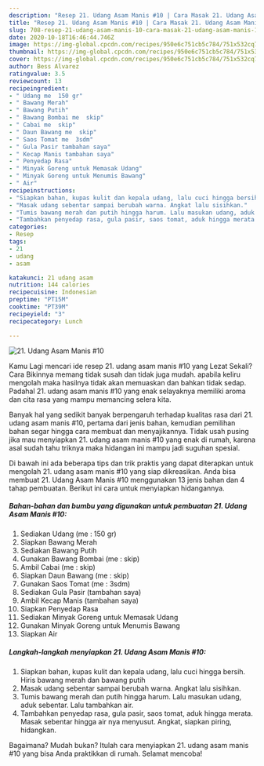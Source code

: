 ```yaml
---
description: "Resep 21. Udang Asam Manis #10 | Cara Masak 21. Udang Asam Manis #10 Yang Bikin Ngiler"
title: "Resep 21. Udang Asam Manis #10 | Cara Masak 21. Udang Asam Manis #10 Yang Bikin Ngiler"
slug: 708-resep-21-udang-asam-manis-10-cara-masak-21-udang-asam-manis-10-yang-bikin-ngiler
date: 2020-10-18T16:46:44.746Z
image: https://img-global.cpcdn.com/recipes/950e6c751cb5c784/751x532cq70/21-udang-asam-manis-10-foto-resep-utama.jpg
thumbnail: https://img-global.cpcdn.com/recipes/950e6c751cb5c784/751x532cq70/21-udang-asam-manis-10-foto-resep-utama.jpg
cover: https://img-global.cpcdn.com/recipes/950e6c751cb5c784/751x532cq70/21-udang-asam-manis-10-foto-resep-utama.jpg
author: Bess Alvarez
ratingvalue: 3.5
reviewcount: 13
recipeingredient:
- " Udang me  150 gr"
- " Bawang Merah"
- " Bawang Putih"
- " Bawang Bombai me  skip"
- " Cabai me  skip"
- " Daun Bawang me  skip"
- " Saos Tomat me  3sdm"
- " Gula Pasir tambahan saya"
- " Kecap Manis tambahan saya"
- " Penyedap Rasa"
- " Minyak Goreng untuk Memasak Udang"
- " Minyak Goreng untuk Menumis Bawang"
- " Air"
recipeinstructions:
- "Siapkan bahan, kupas kulit dan kepala udang, lalu cuci hingga bersih. Hiris bawang merah dan bawang putih"
- "Masak udang sebentar sampai berubah warna. Angkat lalu sisihkan."
- "Tumis bawang merah dan putih hingga harum. Lalu masukan udang, aduk sebentar. Lalu tambahkan air."
- "Tambahkan penyedap rasa, gula pasir, saos tomat, aduk hingga merata. Masak sebentar hingga air nya menyusut. Angkat, siapkan piring, hidangkan."
categories:
- Resep
tags:
- 21
- udang
- asam

katakunci: 21 udang asam 
nutrition: 144 calories
recipecuisine: Indonesian
preptime: "PT15M"
cooktime: "PT39M"
recipeyield: "3"
recipecategory: Lunch

---
```



![21. Udang Asam Manis #10](https://img-global.cpcdn.com/recipes/950e6c751cb5c784/751x532cq70/21-udang-asam-manis-10-foto-resep-utama.jpg)

Kamu Lagi mencari ide resep 21. udang asam manis #10 yang Lezat Sekali? Cara Bikinnya memang tidak susah dan tidak juga mudah. apabila keliru mengolah maka hasilnya tidak akan memuaskan dan bahkan tidak sedap. Padahal 21. udang asam manis #10 yang enak selayaknya memiliki aroma dan cita rasa yang mampu memancing selera kita.



Banyak hal yang sedikit banyak berpengaruh terhadap kualitas rasa dari 21. udang asam manis #10, pertama dari jenis bahan, kemudian pemilihan bahan segar hingga cara membuat dan menyajikannya. Tidak usah pusing jika mau menyiapkan 21. udang asam manis #10 yang enak di rumah, karena asal sudah tahu triknya maka hidangan ini mampu jadi suguhan spesial.


Di bawah ini ada beberapa tips dan trik praktis yang dapat diterapkan untuk mengolah 21. udang asam manis #10 yang siap dikreasikan. Anda bisa membuat 21. Udang Asam Manis #10 menggunakan 13 jenis bahan dan 4 tahap pembuatan. Berikut ini cara untuk menyiapkan hidangannya.

<!--inarticleads1-->

##### Bahan-bahan dan bumbu yang digunakan untuk pembuatan 21. Udang Asam Manis #10:

1. Sediakan  Udang (me : 150 gr)
1. Siapkan  Bawang Merah
1. Sediakan  Bawang Putih
1. Gunakan  Bawang Bombai (me : skip)
1. Ambil  Cabai (me : skip)
1. Siapkan  Daun Bawang (me : skip)
1. Gunakan  Saos Tomat (me : 3sdm)
1. Sediakan  Gula Pasir (tambahan saya)
1. Ambil  Kecap Manis (tambahan saya)
1. Siapkan  Penyedap Rasa
1. Sediakan  Minyak Goreng untuk Memasak Udang
1. Gunakan  Minyak Goreng untuk Menumis Bawang
1. Siapkan  Air




<!--inarticleads2-->

##### Langkah-langkah menyiapkan 21. Udang Asam Manis #10:

1. Siapkan bahan, kupas kulit dan kepala udang, lalu cuci hingga bersih. Hiris bawang merah dan bawang putih
1. Masak udang sebentar sampai berubah warna. Angkat lalu sisihkan.
1. Tumis bawang merah dan putih hingga harum. Lalu masukan udang, aduk sebentar. Lalu tambahkan air.
1. Tambahkan penyedap rasa, gula pasir, saos tomat, aduk hingga merata. Masak sebentar hingga air nya menyusut. Angkat, siapkan piring, hidangkan.




Bagaimana? Mudah bukan? Itulah cara menyiapkan 21. udang asam manis #10 yang bisa Anda praktikkan di rumah. Selamat mencoba!
